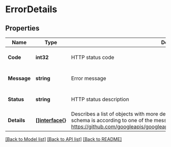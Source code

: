 # ErrorDetails

## Properties
Name | Type | Description | Notes
------------ | ------------- | ------------- | -------------
**Code** | **int32** | HTTP status code | [optional] [default to null]
**Message** | **string** | Error message | [optional] [default to null]
**Status** | **string** | HTTP status description | [optional] [default to null]
**Details** | [**[]interface{}**](interface{}.md) | Describes a list of objects with more detailed information of the given error. Each detail schema is according to one of the messages defined in Google&#39;s API: https://github.com/googleapis/googleapis/blob/master/google/rpc/error_details.proto\&quot;  | [optional] [default to null]

[[Back to Model list]](../README.md#documentation-for-models) [[Back to API list]](../README.md#documentation-for-api-endpoints) [[Back to README]](../README.md)


